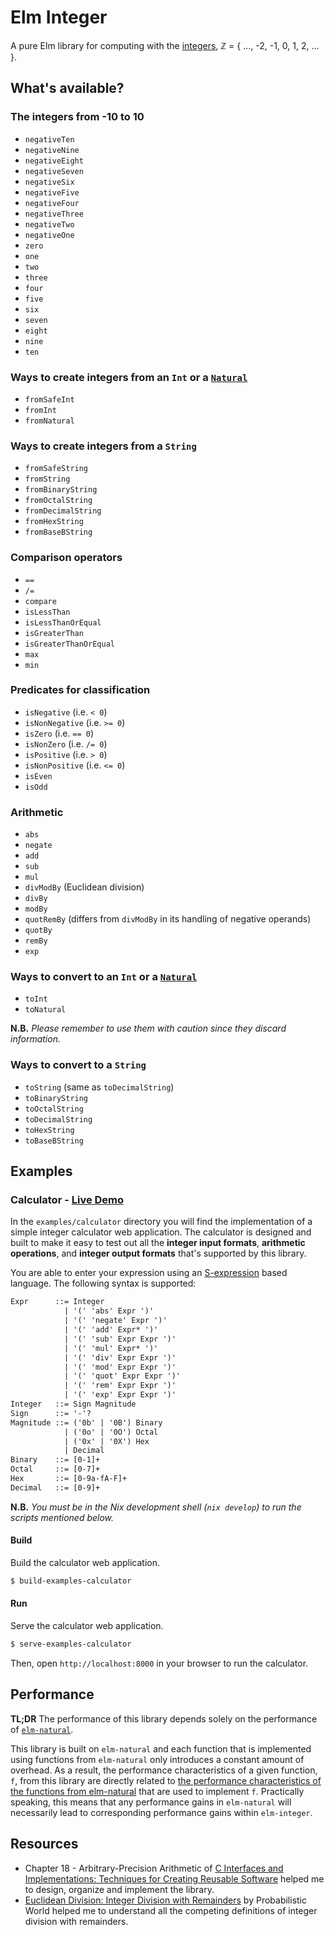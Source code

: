 # Elm Integer

A pure Elm library for computing with the [integers](https://en.wikipedia.org/wiki/Integer),
ℤ = { ..., -2, -1, 0, 1, 2, ... }.

## What's available?

### The integers from -10 to 10

- `negativeTen`
- `negativeNine`
- `negativeEight`
- `negativeSeven`
- `negativeSix`
- `negativeFive`
- `negativeFour`
- `negativeThree`
- `negativeTwo`
- `negativeOne`
- `zero`
- `one`
- `two`
- `three`
- `four`
- `five`
- `six`
- `seven`
- `eight`
- `nine`
- `ten`

### Ways to create integers from an `Int` or a [`Natural`][Natural]

- `fromSafeInt`
- `fromInt`
- `fromNatural`

### Ways to create integers from a `String`

- `fromSafeString`
- `fromString`
- `fromBinaryString`
- `fromOctalString`
- `fromDecimalString`
- `fromHexString`
- `fromBaseBString`

### Comparison operators

- `==`
- `/=`
- `compare`
- `isLessThan`
- `isLessThanOrEqual`
- `isGreaterThan`
- `isGreaterThanOrEqual`
- `max`
- `min`

### Predicates for classification

- `isNegative` (i.e. `< 0`)
- `isNonNegative` (i.e. `>= 0`)
- `isZero` (i.e. `== 0`)
- `isNonZero` (i.e. `/= 0`)
- `isPositive` (i.e. `> 0`)
- `isNonPositive` (i.e. `<= 0`)
- `isEven`
- `isOdd`

### Arithmetic

- `abs`
- `negate`
- `add`
- `sub`
- `mul`
- `divModBy` (Euclidean division)
- `divBy`
- `modBy`
- `quotRemBy` (differs from `divModBy` in its handling of negative operands)
- `quotBy`
- `remBy`
- `exp`

### Ways to convert to an `Int` or a [`Natural`][Natural]

- `toInt`
- `toNatural`

**N.B.** *Please remember to use them with caution since they discard information.*

### Ways to convert to a `String`

- `toString` (same as `toDecimalString`)
- `toBinaryString`
- `toOctalString`
- `toDecimalString`
- `toHexString`
- `toBaseBString`

## Examples

### Calculator - [Live Demo](https://dwayne.github.io/elm-integer/)

In the `examples/calculator` directory you will find the implementation of a simple integer calculator web application. The calculator
is designed and built to make it easy to test out all the **integer input formats**, **arithmetic operations**, and
**integer output formats** that's supported by this library.

You are able to enter your expression using an [S-expression](https://en.wikipedia.org/wiki/S-expression) based language. The
following syntax is supported:

```txt
Expr      ::= Integer
            | '(' 'abs' Expr ')'
            | '(' 'negate' Expr ')'
            | '(' 'add' Expr* ')'
            | '(' 'sub' Expr Expr ')'
            | '(' 'mul' Expr* ')'
            | '(' 'div' Expr Expr ')'
            | '(' 'mod' Expr Expr ')'
            | '(' 'quot' Expr Expr ')'
            | '(' 'rem' Expr Expr ')'
            | '(' 'exp' Expr Expr ')'
Integer   ::= Sign Magnitude
Sign      ::= '-'?
Magnitude ::= ('0b' | '0B') Binary
            | ('0o' | '0O') Octal
            | ('0x' | '0X') Hex
            | Decimal
Binary    ::= [0-1]+
Octal     ::= [0-7]+
Hex       ::= [0-9a-fA-F]+
Decimal   ::= [0-9]+
```

**N.B.** *You must be in the Nix development shell (`nix develop`) to run the scripts mentioned below.*

#### Build

Build the calculator web application.

```sh
$ build-examples-calculator
```

#### Run

Serve the calculator web application.

```sh
$ serve-examples-calculator
```

Then, open `http://localhost:8000` in your browser to run the calculator.

## Performance

**TL;DR** The performance of this library depends solely on the performance of [`elm-natural`][elm-natural].

This library is built on `elm-natural` and each function that is implemented using functions from `elm-natural` only introduces
a constant amount of overhead. As a result, the performance characteristics of a given function, `f`, from this library are
directly related to
[the performance characteristics of the functions from elm-natural][elm-natural-performance]
that are used to implement `f`. Practically speaking, this means that any performance gains in `elm-natural` will necessarily
lead to corresponding performance gains within `elm-integer`.

## Resources

- Chapter 18 - Arbitrary-Precision Arithmetic of [C Interfaces and Implementations: Techniques for Creating Reusable Software](https://archive.org/details/cinterfacesimple0000hans) helped me to design, organize and implement the library.
- [Euclidean Division: Integer Division with Remainders](https://www.probabilisticworld.com/euclidean-division-integer-division-with-remainders/) by Probabilistic World helped me to understand all the competing definitions of integer division with remainders.

[elm-natural]: https://package.elm-lang.org/packages/dwayne/elm-natural/1.1.1
[Natural]: https://package.elm-lang.org/packages/dwayne/elm-natural/1.1.1/Natural
[elm-natural-performance]: https://github.com/dwayne/elm-natural/tree/1.1.1#performance
